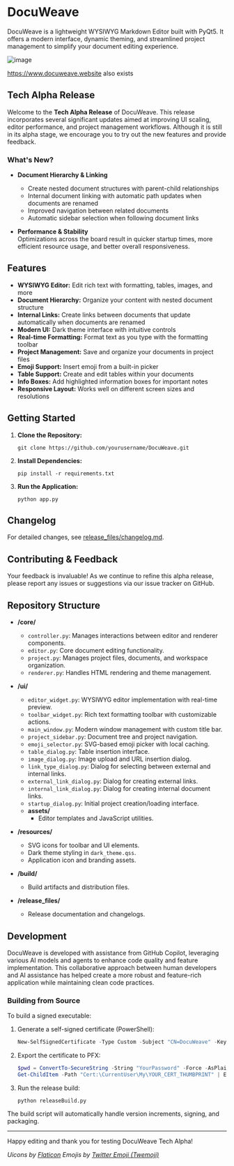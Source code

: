 # DocuWeave

DocuWeave is a lightweight WYSIWYG Markdown Editor built with PyQt5. It offers a modern interface, dynamic theming, and streamlined project management to simplify your document editing experience.

![image](https://github.com/user-attachments/assets/ff0d8af5-ee8a-4c5d-bbb0-719cf93d7725)

https://www.docuweave.website also exists

## Tech Alpha Release

Welcome to the **Tech Alpha Release** of DocuWeave. This release incorporates several significant updates aimed at improving UI scaling, editor performance, and project management workflows. Although it is still in its alpha stage, we encourage you to try out the new features and provide feedback.

### What's New?


- **Document Hierarchy & Linking**  
  - Create nested document structures with parent-child relationships
  - Internal document linking with automatic path updates when documents are renamed
  - Improved navigation between related documents
  - Automatic sidebar selection when following document links

- **Performance & Stability**  
  Optimizations across the board result in quicker startup times, more efficient resource usage, and better overall responsiveness.

## Features

- **WYSIWYG Editor:** Edit rich text with formatting, tables, images, and more
- **Document Hierarchy:** Organize your content with nested document structure
- **Internal Links:** Create links between documents that update automatically when documents are renamed
- **Modern UI:** Dark theme interface with intuitive controls
- **Real-time Formatting:** Format text as you type with the formatting toolbar
- **Project Management:** Save and organize your documents in project files
- **Emoji Support:** Insert emoji from a built-in picker
- **Table Support:** Create and edit tables within your documents
- **Info Boxes:** Add highlighted information boxes for important notes
- **Responsive Layout:** Works well on different screen sizes and resolutions

## Getting Started

1. **Clone the Repository:**
   ```
   git clone https://github.com/yourusername/DocuWeave.git
   ```
2. **Install Dependencies:**
   ```
   pip install -r requirements.txt
   ```
3. **Run the Application:**
   ```
   python app.py
   ```

## Changelog

For detailed changes, see [release_files/changelog.md](release_files/changelog.md).

## Contributing & Feedback

Your feedback is invaluable! As we continue to refine this alpha release, please report any issues or suggestions via our issue tracker on GitHub.

## Repository Structure

- **/core/**
  - `controller.py`: Manages interactions between editor and renderer components.
  - `editor.py`: Core document editing functionality.
  - `project.py`: Manages project files, documents, and workspace organization.
  - `renderer.py`: Handles HTML rendering and theme management.

- **/ui/**
  - `editor_widget.py`: WYSIWYG editor implementation with real-time preview.
  - `toolbar_widget.py`: Rich text formatting toolbar with customizable actions.
  - `main_window.py`: Modern window management with custom title bar.
  - `project_sidebar.py`: Document tree and project navigation.
  - `emoji_selector.py`: SVG-based emoji picker with local caching.
  - `table_dialog.py`: Table insertion interface.
  - `image_dialog.py`: Image upload and URL insertion dialog.
  - `link_type_dialog.py`: Dialog for selecting between external and internal links.
  - `external_link_dialog.py`: Dialog for creating external links.
  - `internal_link_dialog.py`: Dialog for creating internal document links.
  - `startup_dialog.py`: Initial project creation/loading interface.
  - **assets/**
    - Editor templates and JavaScript utilities.

- **/resources/**
  - SVG icons for toolbar and UI elements.
  - Dark theme styling in `dark_theme.qss`.
  - Application icon and branding assets.

- **/build/**
  - Build artifacts and distribution files.

- **/release_files/**
  - Release documentation and changelogs.

## Development

DocuWeave is developed with assistance from GitHub Copilot, leveraging various AI models and agents to enhance code quality and feature implementation. This collaborative approach between human developers and AI assistance has helped create a more robust and feature-rich application while maintaining clean code practices.

### Building from Source

To build a signed executable:

1. Generate a self-signed certificate (PowerShell):
   ```powershell
   New-SelfSignedCertificate -Type Custom -Subject "CN=DocuWeave" -KeyUsage DigitalSignature -FriendlyName "DocuWeave" -CertStoreLocation "Cert:\CurrentUser\My" -TextExtension @("2.5.29.37={text}1.3.6.1.5.5.7.3.3", "2.5.29.19={text}")
   ```

2. Export the certificate to PFX:
   ```powershell
   $pwd = ConvertTo-SecureString -String "YourPassword" -Force -AsPlainText
   Get-ChildItem -Path "Cert:\CurrentUser\My\YOUR_CERT_THUMBPRINT" | Export-PfxCertificate -FilePath DocuWeave.pfx -Password $pwd
   ```

3. Run the release build:
   ```
   python releaseBuild.py
   ```

The build script will automatically handle version increments, signing, and packaging.

---

Happy editing and thank you for testing DocuWeave Tech Alpha!

*Uicons by [Flaticon](https://www.flaticon.com/uicons)*
*Emojis by [Twitter Emoji (Twemoji)](https://github.com/twitter/twemoji)*
